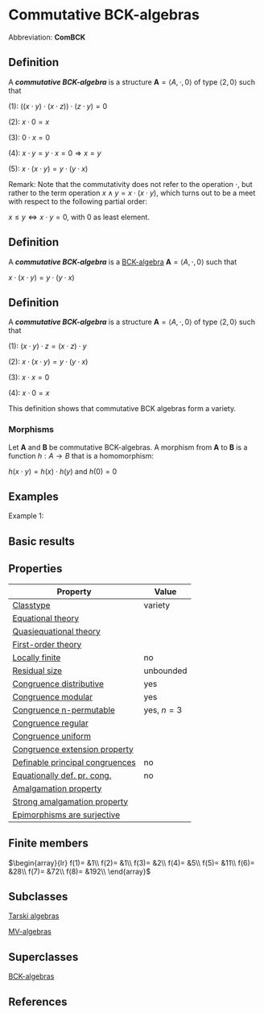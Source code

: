 # Commutative BCK-algebras

Abbreviation: **ComBCK**
## Definition
A ***commutative BCK-algebra*** is a structure $\mathbf{A}=\langle A,\cdot ,0\rangle$ of type $\langle 2,0\rangle$ such that


(1):  $((x\cdot y)\cdot (x\cdot z))\cdot (z\cdot y) = 0$


(2):  $x\cdot 0 = x$


(3):  $0\cdot x = 0$


(4):  $x\cdot y=y\cdot x= 0 \Longrightarrow x=y$


(5):  $x\cdot (x\cdot y) = y\cdot (y\cdot x)$

Remark: 
Note that the commutativity does not refer to the operation $\cdot$, but rather to the
term operation $x\wedge y=x\cdot (x\cdot y)$, which turns out to be a meet with respect
to the following partial order:

$x\le y \iff x\cdot y=0$, with $0$ as least element.

## Definition
A ***commutative BCK-algebra*** is a [BCK-algebra](bck-algebras.md) 
$\mathbf{A}=\langle A,\cdot ,0\rangle$ such that

$x\cdot (x\cdot y) = y\cdot (y\cdot x)$

## Definition
A ***commutative BCK-algebra*** is a structure $\mathbf{A}=\langle A,\cdot ,0\rangle$ of type $\langle 2,0\rangle$ such that

(1):  $(x\cdot y)\cdot z = (x\cdot z)\cdot y$

(2):  $x\cdot (x\cdot y) = y\cdot (y\cdot x)$

(3):  $x\cdot x = 0$

(4):  $x\cdot 0 = x$

This definition shows that commutative BCK algebras form a variety.

### Morphisms
Let $\mathbf{A}$ and $\mathbf{B}$ be commutative BCK-algebras. A morphism from $\mathbf{A}$ to $\mathbf{B}$ is a function $h:A\rightarrow B$ that is a homomorphism: 

$h(x\cdot y)=h(x)\cdot h(y) \text{ and } h(0)=0$

## Examples
Example 1: 

## Basic results


## Properties


|Property|Value|
|---|---|
|[Classtype](classtype.md)                        |variety |
|[Equational theory](equational_theory.md)                | |
|[Quasiequational theory](quasiequational_theory.md)           | |
|[First-order theory](first-order_theory.md)               | |
|[Locally finite](locally_finite.md)                   |no |
|[Residual size](residual_size.md)                    |unbounded |
|[Congruence distributive](congruence_distributive.md)          |yes |
|[Congruence modular](congruence_modular.md)               |yes |
|[Congruence n-permutable](congruence_n-permutable.md)          |yes, $n=3$ |
|[Congruence regular](congruence_regular.md)               | |
|[Congruence uniform](congruence_uniform.md)               | |
|[Congruence extension property](congruence_extension_property.md)    | |
|[Definable principal congruences](definable_principal_congruences.md)  |no |
|[Equationally def. pr. cong.](equationally_def._pr._cong..md)      |no |
|[Amalgamation property](amalgamation_property.md)            | |
|[Strong amalgamation property](strong_amalgamation_property.md)     | |
|[Epimorphisms are surjective](epimorphisms_are_surjective.md)      | |
## Finite members

$\begin{array}{lr}
f(1)= &1\\
f(2)= &1\\
f(3)= &2\\
f(4)= &5\\
f(5)= &11\\
f(6)= &28\\
f(7)= &72\\
f(8)= &192\\
\end{array}$

## Subclasses
[Tarski algebras](tarski_algebras.md)

[MV-algebras](mv-algebras.md)

## Superclasses
[BCK-algebras](bck-algebras.md) 


## References








